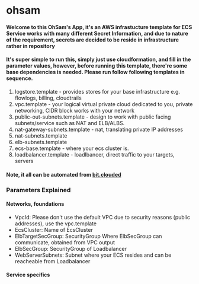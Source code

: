 # ohsam

#### Welcome to this OhSam's App, it's an AWS infrastucture template for ECS Service works with many different Secret Information, and due to nature of the requirement, secrets are decided to be reside in infrastructure rather in repository

#### It's super simple to run this, simply just use cloudformation, and fill in the parameter values, however, before running this template, there're some base dependencies is needed. Please run follow following templates in sequence.

1. logstore.template - provides stores for your base infrastructure e.g. flowlogs, billing, cloudtrails 
2. vpc.template - your logical virtual private cloud dedicated to you, private networking, CIDR block works with your network 
3. public-out-subnets.template - design to work with public facing subnets/service such as NAT and ELB/ALBS.
4. nat-gateway-subnets.template - nat, translating private IP addresses
5. nat-subnets.template
6. elb-subnets.template
7. ecs-base.template - where your ecs cluster is.
8. loadbalancer.template - loadlbancer, direct traffic to your targets, servers

#### Note, it all can be automated from [bit.clouded](https://app.bitclouded.io/)

### Parameters Explained

#### Networks, foundations

* VpcId: Please don't use the default VPC due to security reasons (public addresses), use the vpc.template
* EcsCluster: Name of EcsCluster
* ElbTargetSecGroup: SecurityGroup Where ElbSecGroup can communicate, obtained from VPC output
* ElbSecGroup: SecurityGroup of Loadbalancer
* WebServerSubnets: Subnet where your ECS resides and can be reacheable from Loadbalancer

#### Service specifics
  





